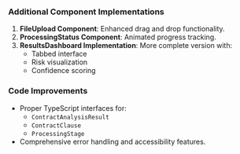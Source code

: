 ### Additional Component Implementations

1. **FileUpload Component**: Enhanced drag and drop functionality.
2. **ProcessingStatus Component**: Animated progress tracking.
3. **ResultsDashboard Implementation**: More complete version with:
   - Tabbed interface
   - Risk visualization
   - Confidence scoring

### Code Improvements
- Proper TypeScript interfaces for:
  - `ContractAnalysisResult`
  - `ContractClause`
  - `ProcessingStage`
- Comprehensive error handling and accessibility features.